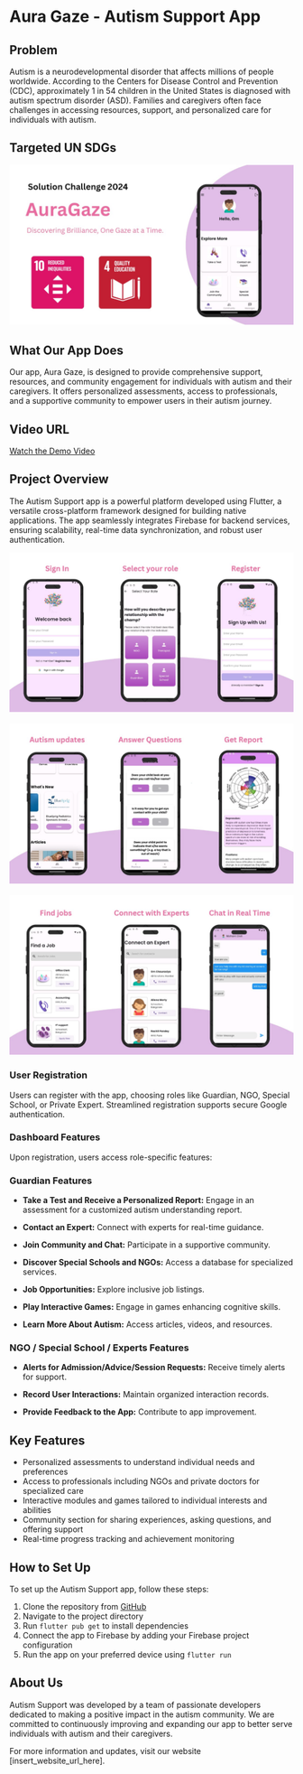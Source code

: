 # Aura Gaze - Autism Support App

## Problem
Autism is a neurodevelopmental disorder that affects millions of people worldwide. According to the Centers for Disease Control and Prevention (CDC), approximately 1 in 54 children in the United States is diagnosed with autism spectrum disorder (ASD). Families and caregivers often face challenges in accessing resources, support, and personalized care for individuals with autism.

## Targeted UN SDGs

![SDGs](assets/sdg.jpg)

## What Our App Does
Our app, Aura Gaze, is designed to provide comprehensive support, resources, and community engagement for individuals with autism and their caregivers. It offers personalized assessments, access to professionals, and a supportive community to empower users in their autism journey.

## Video URL
[Watch the Demo Video](insert_youtube_url_here)

## Project Overview

The Autism Support app is a powerful platform developed using Flutter, a versatile cross-platform framework designed for building native applications. The app seamlessly integrates Firebase for backend services, ensuring scalability, real-time data synchronization, and robust user authentication.

![app3](assets/app3.jpg)
<br></br>
![app2](assets/app2.jpg)
<br></br>
![app](assets/app1.jpg)

### User Registration

Users can register with the app, choosing roles like Guardian, NGO, Special School, or Private Expert. Streamlined registration supports secure Google authentication.

### Dashboard Features

Upon registration, users access role-specific features:

### Guardian Features

- **Take a Test and Receive a Personalized Report:** Engage in an assessment for a customized autism understanding report.

- **Contact an Expert:** Connect with experts for real-time guidance.

- **Join Community and Chat:** Participate in a supportive community.

- **Discover Special Schools and NGOs:** Access a database for specialized services.

- **Job Opportunities:** Explore inclusive job listings.

- **Play Interactive Games:** Engage in games enhancing cognitive skills.

- **Learn More About Autism:** Access articles, videos, and resources.

### NGO / Special School / Experts Features

- **Alerts for Admission/Advice/Session Requests:** Receive timely alerts for support.

- **Record User Interactions:** Maintain organized interaction records.

- **Provide Feedback to the App:** Contribute to app improvement.

## Key Features
- Personalized assessments to understand individual needs and preferences
- Access to professionals including NGOs and private doctors for specialized care
- Interactive modules and games tailored to individual interests and abilities
- Community section for sharing experiences, asking questions, and offering support
- Real-time progress tracking and achievement monitoring

## How to Set Up
To set up the Autism Support app, follow these steps:
1. Clone the repository from [GitHub](insert_github_repo_url_here)
2. Navigate to the project directory
3. Run `flutter pub get` to install dependencies
4. Connect the app to Firebase by adding your Firebase project configuration
5. Run the app on your preferred device using `flutter run`

## About Us
Autism Support was developed by a team of passionate developers dedicated to making a positive impact in the autism community. We are committed to continuously improving and expanding our app to better serve individuals with autism and their caregivers.

For more information and updates, visit our website [insert_website_url_here].
